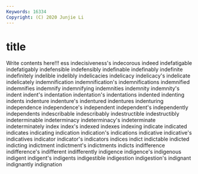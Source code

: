 ```yaml
---
Keywords: 16334
Copyright: (C) 2020 Junjie Li
---
```


# title

Write contents here!!!
ess 
indecisiveness's 
indecorous 
indeed 
indefatigable
indefatigably 
indefensible 
indefensibly 
indefinable 
indefinably 
indefinite 
indefinitely 
indelible 
indelibly 
indelicacies
indelicacy 
indelicacy's 
indelicate 
indelicately 
indemnification 
indemnification's 
indemnifications 
indemnified 
indemnifies 
indemnify
indemnifying 
indemnities 
indemnity 
indemnity's 
indent 
indent's 
indentation 
indentation's 
indentations 
indented
indenting 
indents 
indenture 
indenture's 
indentured 
indentures 
indenturing 
independence 
independence's 
independent
independent's 
independently 
independents 
indescribable 
indescribably 
indestructible 
indestructibly 
indeterminable 
indeterminacy 
indeterminacy's
indeterminate 
indeterminately 
index 
index's 
indexed 
indexes 
indexing 
indicate 
indicated 
indicates
indicating 
indication 
indication's 
indications 
indicative 
indicative's 
indicatives 
indicator 
indicator's 
indicators
indices 
indict 
indictable 
indicted 
indicting 
indictment 
indictment's 
indictments 
indicts 
indifference
indifference's 
indifferent 
indifferently 
indigence 
indigence's 
indigenous 
indigent 
indigent's 
indigents 
indigestible
indigestion 
indigestion's 
indignant 
indignantly 
indignation 
